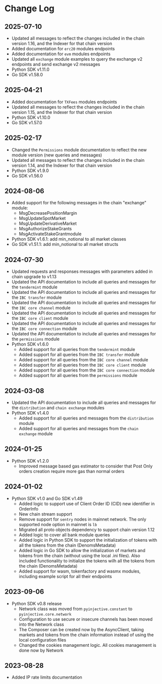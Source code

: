# Change Log

## 2025-07-10
- Updated all messages to reflect the changes included in the chain version 1.16, and the Indexer for that chain version
- Added documentation for `erc20` modules endpoints
- Added documentation for `evm` modules endpoints
- Updated all `exchange` module examples to query the exchange v2 endpoints and send exchange v2 messages
- Python SDK v1.11.0
- Go SDK v1.58.0

## 2025-04-21
- Added documentation for `TXFees` modules endpoints
- Updated all messages to reflect the changes included in the chain version 1.15, and the Indexer for that chain version
- Python SDK v1.10.0
- Go SDK v1.57.0

## 2025-02-17
- Changed the `Permissions` module documentation to reflect the new module version (new queries and messages)
- Updated all messages to reflect the changes included in the chain version 1.14, and the Indexer for that chain version
- Python SDK v1.9.0
- Go SDK v1.56.0

## 2024-08-06
- Added support for the following messages in the chain "exchange" module:
  - MsgDecreasePositionMargin
  - MsgUpdateSpotMarket
  - MsgUpdateDerivativeMarket
  - MsgAuthorizeStakeGrants
  - MsgActivateStakeGrantmodule
- Python SDK v1.6.1: add min_notional to all market classes
- Go SDK v1.51.1: add min_notional to all market structs

## 2024-07-30
- Updated requests and responses messages with parameters added in chain upgrade to v1.13
- Updated the API documentation to include all queries and messages for the `tendermint` module
- Updated the API documentation to include all queries and messages for the `IBC transfer` module
- Updated the API documentation to include all queries and messages for the `IBC core channel` module
- Updated the API documentation to include all queries and messages for the `IBC core client` module
- Updated the API documentation to include all queries and messages for the `IBC core connection` module
- Updated the API documentation to include all queries and messages for the `permissions` module
- Python SDK v1.6.0
  - Added support for all queries from the `tendermint` module
  - Added support for all queries from the `IBC transfer` module
  - Added support for all queries from the `IBC core channel` module
  - Added support for all queries from the `IBC core client` module
  - Added support for all queries from the `IBC core connection` module
  - Added support for all queries from the `permissions` module

## 2024-03-08
- Updated the API documentation to include all queries and messages for the `distribution` and `chain exchange` modules
- Python SDK v1.4.0
  - Added support for all queries and messages from the `distribution` module
  - Added support for all queries and messages from the `chain exchange` module

## 2024-01-25
- Python SDK v1.2.0
  - Improved message based gas estimator to consider that Post Only orders creation require more gas than normal orders

## 2024-01-02
- Python SDK v1.0 and Go SDK v1.49
  - Added logic to support use of Client Order ID (CID) new identifier in OrderInfo
  - New chain stream support
  - Remove support for `sentry` nodes in mainnet network. The only supported node option in mainnet is `lb`
  - Migrated all proto objects dependency to support chain version 1.12
  - Added logic to cover all bank module queries
  - Added logic in Python SDK to support the initialization of tokens with all the tokens from the chain (DenomsMetadata)
  - Added logic in Go SDK to allow the initialization of markets and tokens from the chain (without using the local .ini files). Also included functionality to initialize the tokens wilh all the tokens from the chain (DenomsMetadata)
  - Added support for wasm, tokenfactory and wasmx modules, including example script for all their endpoints

## 2023-09-06
- Python SDK v0.8 release
    - Network class was moved from `pyinjective.constant` to `pyinjective.core.network`
    - Configuration to use secure or insecure channels has been moved into the Network class
    - The Composer can be created now by the AsyncClient, taking markets and tokens from the chain information instead of using the local configuration files
    - Changed the cookies management logic. All cookies management is done now by Network

## 2023-08-28
- Added IP rate limits documentation